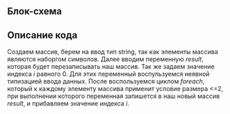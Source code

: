 ## Блок-схема

## Описание кода
Создаем массив, берем на ввод тип string, так как элементы массива являются наборгом символов.
 Далее вводим переменную *result*, которая будет перезаписывать наш массив. Так же задаем значение индекса *i* равного 0. Для этих переменный воспульзуемся неявной типизацией ввода данных. 
 После воспользуемся циклом *foreach*, который к каждому элементу массива применит условие размера <=2, при выполнении которого переменная запишется в наш новый массив *result*, и прибавляем значение индекса *i*.